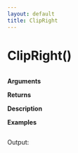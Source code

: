 ```yaml
---
layout: default
title: ClipRight
---
```


# ClipRight()

``` c

```

**Arguments**

**Returns**

**Description**

**Examples**

``` c

```

Output:

```

```
